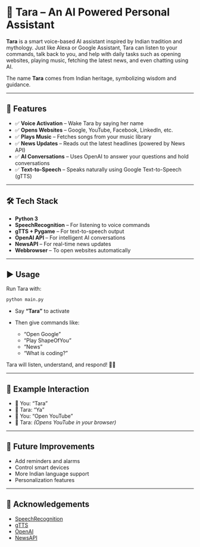 
# 🌟 Tara – An AI Powered Personal Assistant

**Tara** is a smart voice-based AI assistant inspired by Indian tradition and mythology.
Just like Alexa or Google Assistant, Tara can listen to your commands, talk back to you, and help with daily tasks such as opening websites, playing music, fetching the latest news, and even chatting using AI.

The name **Tara** comes from Indian heritage, symbolizing wisdom and guidance.

---

## 🚀 Features

* ✅ **Voice Activation** – Wake Tara by saying her name
* ✅ **Opens Websites** – Google, YouTube, Facebook, LinkedIn, etc.
* ✅ **Plays Music** – Fetches songs from your music library
* ✅ **News Updates** – Reads out the latest headlines (powered by News API)
* ✅ **AI Conversations** – Uses OpenAI to answer your questions and hold conversations
* ✅ **Text-to-Speech** – Speaks naturally using Google Text-to-Speech (gTTS)

---

## 🛠️ Tech Stack

* **Python 3**
* **SpeechRecognition** – For listening to voice commands
* **gTTS + Pygame** – For text-to-speech output
* **OpenAI API** – For intelligent AI conversations
* **NewsAPI** – For real-time news updates
* **Webbrowser** – To open websites automatically

---

## ▶️ Usage

Run Tara with:

```bash
python main.py
```

* Say **“Tara”** to activate
* Then give commands like:

  * “Open Google”
  * “Play ShapeOfYou”
  * “News”
  * “What is coding?”

Tara will listen, understand, and respond! 🎤✨

---

## 📌 Example Interaction

* 👩 You: “Tara”
* 🤖 Tara: “Ya”
* 👩 You: “Open YouTube”
* 🤖 Tara: *(Opens YouTube in your browser)*

---

## 🌟 Future Improvements

* Add reminders and alarms
* Control smart devices
* More Indian language support
* Personalization features

---

## 🙌 Acknowledgements

* [SpeechRecognition](https://pypi.org/project/SpeechRecognition/)
* [gTTS](https://pypi.org/project/gTTS/)
* [OpenAI](https://openai.com/)
* [NewsAPI](https://newsapi.org/)

